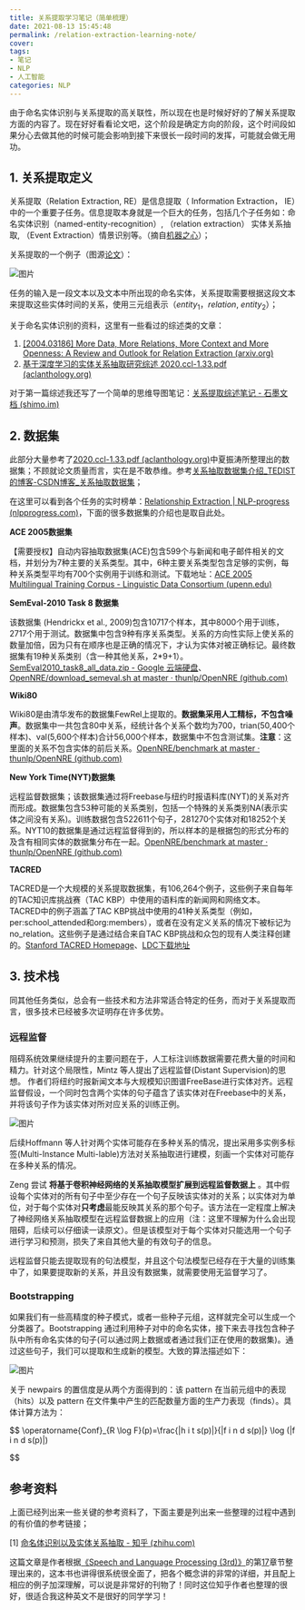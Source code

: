 ```yaml
---
title: 关系提取学习笔记（简单梳理）
date: 2021-08-13 15:45:48
permalink: /relation-extraction-learning-note/
cover: 
tags: 
- 笔记
- NLP
- 人工智能
categories: NLP
---
```

由于命名实体识别与关系提取的高关联性，所以现在也是时候好好的了解关系提取方面的内容了。现在好好看看论文吧，这个阶段是确定方向的阶段，这个时间段如果分心去做其他的时候可能会影响到接下来很长一段时间的发挥，可能就会做无用功。

## 1. 关系提取定义

关系提取（Relation Extraction, RE）是信息提取（ Information Extraction， IE）中的一个重要子任务。信息提取本身就是一个巨大的任务，包括几个子任务如：命名实体识别（named-entity-recognition）, （relation extraction） 实体关系抽取, （Event Extraction）情景识别等。（摘自[机器之心](https://www.jiqizhixin.com/graph/technologies/23eb0d0a-74c4-4507-be9b-3c22a6042b47)）；

关系提取的一个例子（图源[论文](http://www.docin.com/p-1775027820.html)）：

![图片](https://xerrors.oss-cn-shanghai.aliyuncs.com/imgs/20210814125837-imagepng)

任务的输入是一段文本以及文本中所出现的命名实体，关系提取需要根据这段文本来提取这些实体时间的关系，使用三元组表示（$entity_1$，$relation$,  $entity_2$）；

关于命名实体识别的资料，这里有一些看过的综述类的文章：

1. [[2004.03186] More Data, More Relations, More Context and More Openness: A Review and Outlook for Relation Extraction (arxiv.org)](https://arxiv.org/abs/2004.03186)
2. [基于深度学习的实体关系抽取研究综述 2020.ccl-1.33.pdf (aclanthology.org)](https://aclanthology.org/2020.ccl-1.33.pdf)

对于第一篇综述我还写了一个简单的思维导图笔记：[关系提取综述笔记 - 石墨文档 (shimo.im)](https://shimo.im/mindmaps/d9CJx8CGD9hp9CYd)

## 2. 数据集

此部分大量参考了[2020.ccl-1.33.pdf (aclanthology.org)](https://aclanthology.org/2020.ccl-1.33.pdf)中夏振涛所整理出的数据集；不顾就论文质量而言，实在是不敢恭维。参考[关系抽取数据集介绍_TEDIST的博客-CSDN博客_关系抽取数据集](https://blog.csdn.net/qq_41372972/article/details/104677655)；

在这里可以看到各个任务的实时榜单：[Relationship Extraction | NLP-progress (nlpprogress.com)](http://nlpprogress.com/english/relationship_extraction.html)，下面的很多数据集的介绍也是取自此处。

**ACE 2005数据集**

【需要授权】自动内容抽取数据集(ACE)包含599个与新闻和电子邮件相关的文档，并划分为7种主要的关系类型。其中，6种主要关系类型包含足够的实例，每种关系类型平均有700个实例用于训练和测试。下载地址：[ACE 2005 Multilingual Training Corpus - Linguistic Data Consortium (upenn.edu)](https://catalog.ldc.upenn.edu/LDC2006T06)

**SemEval-2010 Task 8 数据集**

该数据集 (Hendrickx et al., 2009)包含10717个样本，其中8000个用于训练，2717个用于测试。数据集中包含9种有序关系类型。关系的方向性实际上使关系的数量加倍，因为只有在顺序也是正确的情况下，才认为实体对被正确标记。最终数据集有19种关系类别（含一种其他关系，2*9+1）。[SemEval2010_task8_all_data.zip - Google 云端硬盘](https://drive.google.com/file/d/0B_jQiLugGTAkMDQ5ZjZiMTUtMzQ1Yy00YWNmLWJlZDYtOWY1ZDMwY2U4YjFk/view)、[OpenNRE/download_semeval.sh at master · thunlp/OpenNRE (github.com)](https://github.com/thunlp/OpenNRE/blob/master/benchmark/download_semeval.sh)

**Wiki80**

Wiki80是由清华发布的数据集FewRel上提取的。**数据集采用人工精标，不包含噪声**。数据集中一共包含80中关系，经统计各个关系个数均为700，trian(50,400个样本)、val(5,600个样本)合计56,000个样本，数据集中不包含测试集。**注意**：这里面的关系不包含实体的前后关系。[OpenNRE/benchmark at master · thunlp/OpenNRE (github.com)](https://github.com/thunlp/OpenNRE/tree/master/benchmark)

**New York Time(NYT)数据集**

远程监督数据集；该数据集通过将Freebase与纽约时报语料库(NYT)的关系对齐而形成。数据集包含53种可能的关系类别，包括一个特殊的关系类别NA(表示实体之间没有关系)。训练数据包含522611个句子，281270个实体对和18252个关系。NYT10的数据集是通过远程监督得到的，所以样本的是根据包的形式分布的及含有相同实体的数据集分布在一起。[OpenNRE/benchmark at master · thunlp/OpenNRE (github.com)](https://github.com/thunlp/OpenNRE/tree/master/benchmark)

**TACRED**

TACRED是一个大规模的关系提取数据集，有106,264个例子，这些例子来自每年的TAC知识库挑战赛（TAC KBP）中使用的语料库的新闻网和网络文本。TACRED中的例子涵盖了TAC KBP挑战中使用的41种关系类型（例如，per:school_attended和org:members），或者在没有定义关系的情况下被标记为no_relation。这些例子是通过结合来自TAC KBP挑战和众包的现有人类注释创建的。[Stanford TACRED Homepage](https://nlp.stanford.edu/projects/tacred/)、[LDC下载地址](https://catalog.ldc.upenn.edu/LDC2018T03)

## 3. 技术栈

同其他任务类似，总会有一些技术和方法非常适合特定的任务，而对于关系提取而言，很多技术已经被多次证明存在许多优势。

### 远程监督

阻碍系统效果继续提升的主要问题在于，人工标注训练数据需要花费大量的时间和精力。针对这个局限性，Mintz 等人提出了远程监督(Distant Supervision)的思想。 作者们将纽约时报新闻文本与大规模知识图谱FreeBase进行实体对齐。远程监督假设，一个同时包含两个实体的句子蕴含了该实体对在Freebase中的关系，并将该句子作为该实体对所对应关系的训练正例。

![图片](https://xerrors.oss-cn-shanghai.aliyuncs.com/imgs/20210814192333-imagepng)

后续Hoffmann 等人针对两个实体可能存在多种关系的情况，提出采用多实例多标签(Multi-Instance Multi-lable)方法对关系抽取进行建模，刻画一个实体对可能存在多种关系的情况。

Zeng 尝试 **将基于卷积神经网络的关系抽取模型扩展到远程监督数据上** 。其中假设每个实体对的所有句子中至少存在一个句子反映该实体对的关系；以实体对为单位，对于每个实体对**只考虑**最能反映其关系的那个句子。该方法在一定程度上解决了神经网络关系抽取模型在远程监督数据上的应用（注：这里不理解为什么会出现阻碍，后续可以仔细读一读原文）。但是该模型对于每个实体对只能选用一个句子进行学习和预测，损失了来自其他大量的有效句子的信息。

远程监督只能去提取现有的句法模型，并且这个句法模型已经存在于大量的训练集中了，如果要提取新的关系，并且没有数据集，就需要使用无监督学习了。

### Bootstrapping

如果我们有一些高精度的种子模式，或者一些种子元组，这样就完全可以生成一个分类器了。Bootstrapping 通过利用种子对中的命名实体，接下来去寻找包含种子队中所有命名实体的句子(可以通过网上数据或者通过我们正在使用的数据集)。通过这些句子，我们可以提取和生成新的模型。大致的算法描述如下：

![图片](https://xerrors.oss-cn-shanghai.aliyuncs.com/imgs/20210814190314-imagepng)

关于 newpairs 的置信度是从两个方面得到的：该 pattern 在当前元组中的表现（hits）以及 pattern 在文件集中产生的匹配数量方面的生产力表现（finds）。具体计算方法为：

$$
\operatorname{Conf}_{R \log F}(p)=\frac{|h i t s(p)|}{|f i n d s(p)|} \log (|f i n d s(p)|)

$$


## 参考资料

上面已经列出来一些关键的参考资料了，下面主要是列出来一些整理的过程中遇到的有价值的参考链接；

[1] [命名体识别以及实体关系抽取 - 知乎 (zhihu.com)](https://zhuanlan.zhihu.com/p/36175370)

这篇文章是作者根据[《Speech and Language Processing (3rd)》](https://web.stanford.edu/~jurafsky/slp3/)的第[17](https://web.stanford.edu/~jurafsky/slp3/17.pdf)章节整理出来的，这本书也讲得很系统很全面了，把各个概念讲的非常的详细，并且配上相应的例子加深理解，可以说是非常好的刊物了！同时这位知乎作者也整理的很好，很适合我这种英文不是很好的同学学习！

